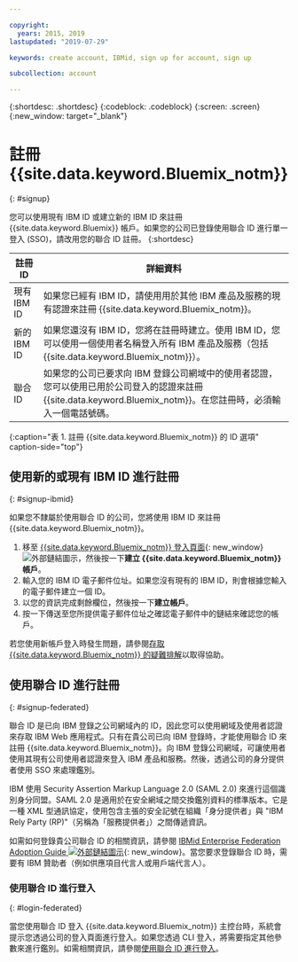 ```yaml
---

copyright:
  years: 2015, 2019
lastupdated: "2019-07-29"

keywords: create account, IBMid, sign up for account, sign up

subcollection: account

---
```


{:shortdesc: .shortdesc}
{:codeblock: .codeblock}
{:screen: .screen}
{:new_window: target="_blank"}


# 註冊 {{site.data.keyword.Bluemix_notm}}
{: #signup}

您可以使用現有 IBM ID 或建立新的 IBM ID 來註冊 {{site.data.keyword.Bluemix}} 帳戶。如果您的公司已登錄使用聯合 ID 進行單一登入 (SSO)，請改用您的聯合 ID 註冊。
{:shortdesc}

|註冊 ID |詳細資料|    
|-----------------|---------|
|現有 IBM ID|如果您已經有 IBM ID，請使用用於其他 IBM 產品及服務的現有認證來註冊 {{site.data.keyword.Bluemix_notm}}。|
|新的 IBM ID|如果您還沒有 IBM ID，您將在註冊時建立。使用 IBM ID，您可以使用一個使用者名稱登入所有 IBM 產品及服務（包括 {{site.data.keyword.Bluemix_notm}}）。|
|聯合 ID|如果您的公司已要求向 IBM 登錄公司網域中的使用者認證，您可以使用已用於公司登入的認證來註冊 {{site.data.keyword.Bluemix_notm}}。在您註冊時，必須輸入一個電話號碼。|
{:caption="表 1. 註冊 {{site.data.keyword.Bluemix_notm}} 的 ID 選項" caption-side="top"}

## 使用新的或現有 IBM ID 進行註冊
{: #signup-ibmid}

如果您不隸屬於使用聯合 ID 的公司，您將使用 IBM ID 來註冊 {{site.data.keyword.Bluemix_notm}}。

1. 移至 [{{site.data.keyword.Bluemix_notm}} 登入頁面](https://cloud.ibm.com/){: new_window} ![外部鏈結圖示](../icons/launch-glyph.svg "外部鏈結圖示")，然後按一下**建立 {{site.data.keyword.Bluemix_notm}} 帳戶**。
1. 輸入您的 IBM ID 電子郵件位址。如果您沒有現有的 IBM ID，則會根據您輸入的電子郵件建立一個 ID。
1. 以您的資訊完成剩餘欄位，然後按一下**建立帳戶**。
1. 按一下傳送至您所提供電子郵件位址之確認電子郵件中的鏈結來確認您的帳戶。

若您使用新帳戶登入時發生問題，請參閱[存取 {{site.data.keyword.Bluemix_notm}} 的疑難排解](/docs/account?topic=account-accessing)以取得協助。

## 使用聯合 ID 進行註冊
{: #signup-federated}

聯合 ID 是已向 IBM 登錄之公司網域內的 ID，因此您可以使用網域及使用者認證來存取 IBM Web 應用程式。只有在貴公司已向 IBM 登錄時，才能使用聯合 ID 來註冊 {{site.data.keyword.Bluemix_notm}}。向 IBM 登錄公司網域，可讓使用者使用其現有公司使用者認證來登入 IBM 產品和服務。然後，透過公司的身分提供者使用 SSO 來處理鑑別。

IBM 使用 Security Assertion Markup Language 2.0 (SAML 2.0) 來進行這個識別身分同盟。SAML 2.0 是適用於在安全網域之間交換鑑別資料的標準版本。它是一種 XML 型通訊協定，使用包含主張的安全記號在組織「身分提供者」與 "IBM Rely Party (RP)"（另稱為「服務提供者」）之間傳遞資訊。

如需如何登錄貴公司聯合 ID 的相關資訊，請參閱 [IBMid Enterprise Federation Adoption Guide ![外部鏈結圖示](../icons/launch-glyph.svg)](https://ibm.box.com/v/IBMid-Federation-Guide){: new_window}。當您要求登錄聯合 ID 時，需要有 IBM 贊助者（例如供應項目代言人或用戶端代言人）。

### 使用聯合 ID 進行登入
{: #login-federated}

當您使用聯合 ID 登入 {{site.data.keyword.Bluemix_notm}} 主控台時，系統會提示您透過公司的登入頁面進行登入。如果您透過 CLI 登入，將需要指定其他參數來進行鑑別。如需相關資訊，請參閱[使用聯合 ID 進行登入](/docs/iam?topic=iam-federated_id)。
